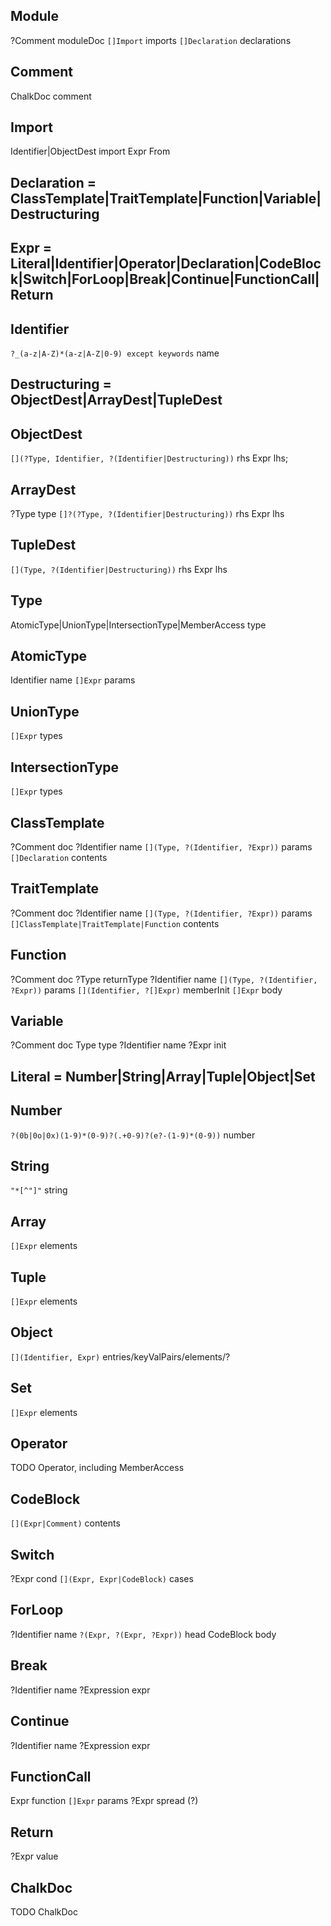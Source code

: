 ## Module
?Comment moduleDoc
`[]Import` imports
`[]Declaration` declarations

## Comment
ChalkDoc comment

## Import
Identifier|ObjectDest import
Expr From

## Declaration = ClassTemplate|TraitTemplate|Function|Variable|Destructuring

## Expr = Literal|Identifier|Operator|Declaration|CodeBlock|Switch|ForLoop|Break|Continue|FunctionCall|Return

## Identifier
`?_(a-z|A-Z)*(a-z|A-Z|0-9) except keywords` name

## Destructuring = ObjectDest|ArrayDest|TupleDest

## ObjectDest
`[](?Type, Identifier, ?(Identifier|Destructuring))` rhs
Expr lhs;

## ArrayDest
?Type type
`[]?(?Type, ?(Identifier|Destructuring))` rhs
Expr lhs

## TupleDest
`[](Type, ?(Identifier|Destructuring))` rhs
Expr lhs

## Type
AtomicType|UnionType|IntersectionType|MemberAccess type

## AtomicType
Identifier name
`[]Expr` params

## UnionType
`[]Expr` types

## IntersectionType
`[]Expr` types

## ClassTemplate
?Comment doc
?Identifier name
`[](Type, ?(Identifier, ?Expr))` params
`[]Declaration` contents

## TraitTemplate
?Comment doc
?Identifier name
`[](Type, ?(Identifier, ?Expr))` params
`[]ClassTemplate|TraitTemplate|Function` contents

## Function
?Comment doc
?Type returnType
?Identifier name
`[](Type, ?(Identifier, ?Expr))` params
`[](Identifier, ?[]Expr)` memberInit
`[]Expr` body

## Variable
?Comment doc
Type type
?Identifier name
?Expr init

## Literal = Number|String|Array|Tuple|Object|Set

## Number
`?(0b|0o|0x)(1-9)*(0-9)?(.+0-9)?(e?-(1-9)*(0-9))` number

## String
`"*[^"]"` string

## Array
`[]Expr` elements

## Tuple
`[]Expr` elements

## Object
`[](Identifier, Expr)` entries/keyValPairs/elements/?

## Set
`[]Expr` elements

## Operator
TODO Operator, including MemberAccess

## CodeBlock
`[](Expr|Comment)` contents

## Switch
?Expr cond
`[](Expr, Expr|CodeBlock)` cases

## ForLoop
?Identifier name
`?(Expr, ?(Expr, ?Expr))` head
CodeBlock body

## Break
?Identifier name
?Expression expr

## Continue
?Identifier name
?Expression expr

## FunctionCall
Expr function
`[]Expr` params
?Expr spread (?)

## Return
?Expr value

## ChalkDoc
TODO ChalkDoc

















